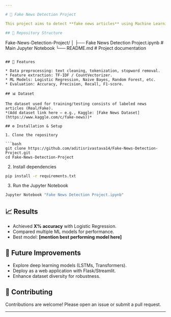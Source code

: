 ```yaml
---

# 📰 Fake News Detection Project

This project aims to detect **fake news articles** using Machine Learning techniques. It explores text preprocessing, feature extraction, and classification models to distinguish between *real* and *fake* news.

## 📂 Repository Structure

```
Fake-News-Detection-Project/
│
├── Fake News Detection Project.ipynb   # Main Jupyter Notebook
└── README.md                           # Project documentation
```

## 🚀 Features

* Data preprocessing: text cleaning, tokenization, stopword removal.
* Feature extraction: TF-IDF / CountVectorizer.
* ML Models: Logistic Regression, Naive Bayes, Random Forest, etc.
* Evaluation: Accuracy, Precision, Recall, F1-score.

## 📊 Dataset

The dataset used for training/testing consists of labeled news articles (Real/Fake).
*(Add dataset link here – e.g., Kaggle: [Fake News Dataset](https://www.kaggle.com/c/fake-news))*

## ⚙️ Installation & Setup

1. Clone the repository

```bash
git clone https://github.com/aditisrivastava14/Fake-News-Detection-Project.git
cd Fake-News-Detection-Project
```

2. Install dependencies

```bash
pip install -r requirements.txt
```

3. Run the Jupyter Notebook

```bash
Jupyter Notebook "Fake News Detection Project.ipynb"
```

## 📈 Results

* Achieved **X% accuracy** with Logistic Regression.
* Compared multiple ML models for performance.
* Best model: **[mention best performing model here]**

## 📌 Future Improvements

* Explore deep learning models (LSTMs, Transformers).
* Deploy as a web application with Flask/Streamlit.
* Enhance dataset diversity for robustness.

## 🤝 Contributing

Contributions are welcome! Please open an issue or submit a pull request.


---
```


